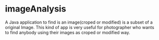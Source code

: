 # imageAnalysis

A Java application to find is an image(croped or modified) is a subset of a original Image. 
This kind of app is very useful for photographer who wants to find anybody using their images as croped or modified way.    
